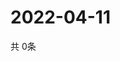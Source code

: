 # 2022-04-11
  共 0条

  <!-- BEGIN -->
  <!-- 最后更新时间Mon Apr 11 2022 08:08:06 GMT+0000 (Coordinated Universal Time) -->
  
  <!-- END -->
  
  